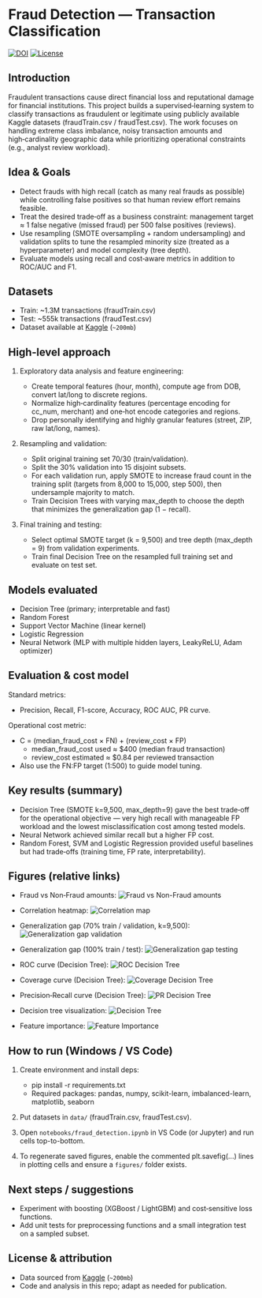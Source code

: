 # Fraud Detection — Transaction Classification
[![DOI](https://img.shields.io/badge/DOI-10.13140%2FRG.2.2.26133.23529-blue)](http://dx.doi.org/10.13140/RG.2.2.14500.59525) [![License](https://img.shields.io/badge/License-Check%20LICENSE-lightgrey)](#license) 

## Introduction

Fraudulent transactions cause direct financial loss and reputational damage for financial institutions. This project builds a supervised‑learning system to classify transactions as fraudulent or legitimate using publicly available Kaggle datasets (fraudTrain.csv / fraudTest.csv). The work focuses on handling extreme class imbalance, noisy transaction amounts and high‑cardinality geographic data while prioritizing operational constraints (e.g., analyst review workload).

## Idea & Goals

- Detect frauds with high recall (catch as many real frauds as possible) while controlling false positives so that human review effort remains feasible.
- Treat the desired trade‑off as a business constraint: management target ≈ 1 false negative (missed fraud) per 500 false positives (reviews).
- Use resampling (SMOTE oversampling + random undersampling) and validation splits to tune the resampled minority size (treated as a hyperparameter) and model complexity (tree depth).
- Evaluate models using recall and cost‑aware metrics in addition to ROC/AUC and F1.

## Datasets

- Train: ~1.3M transactions (fraudTrain.csv)
- Test: ~555k transactions (fraudTest.csv)
- Dataset available at [Kaggle](https://www.kaggle.com/datasets/kartik2112/fraud-detection/data) (`~200mb`)

## High‑level approach

1. Exploratory data analysis and feature engineering:
   - Create temporal features (hour, month), compute age from DOB, convert lat/long to discrete regions.
   - Normalize high‑cardinality features (percentage encoding for cc_num, merchant) and one‑hot encode categories and regions.
   - Drop personally identifying and highly granular features (street, ZIP, raw lat/long, names).

2. Resampling and validation:
   - Split original training set 70/30 (train/validation).
   - Split the 30% validation into 15 disjoint subsets.
   - For each validation run, apply SMOTE to increase fraud count in the training split (targets from 8,000 to 15,000, step 500), then undersample majority to match.
   - Train Decision Trees with varying max_depth to choose the depth that minimizes the generalization gap (1 − recall).

3. Final training and testing:
   - Select optimal SMOTE target (k = 9,500) and tree depth (max_depth = 9) from validation experiments.
   - Train final Decision Tree on the resampled full training set and evaluate on test set.

## Models evaluated

- Decision Tree (primary; interpretable and fast)
- Random Forest
- Support Vector Machine (linear kernel)
- Logistic Regression
- Neural Network (MLP with multiple hidden layers, LeakyReLU, Adam optimizer)

## Evaluation & cost model

Standard metrics:
- Precision, Recall, F1-score, Accuracy, ROC AUC, PR curve.

Operational cost metric:
- C = (median_fraud_cost × FN) + (review_cost × FP)
  - median_fraud_cost used ≈ \$400 (median fraud transaction)
  - review_cost estimated ≈ \$0.84 per reviewed transaction
- Also use the FN:FP target (1:500) to guide model tuning.

## Key results (summary)

- Decision Tree (SMOTE k=9,500, max_depth=9) gave the best trade‑off for the operational objective — very high recall with manageable FP workload and the lowest misclassification cost among tested models.
- Neural Network achieved similar recall but a higher FP cost.
- Random Forest, SVM and Logistic Regression provided useful baselines but had trade‑offs (training time, FP rate, interpretability).

## Figures (relative links)

- Fraud vs Non‑Fraud amounts:
  ![Fraud vs Non-Fraud amounts](./figures/comparingFraudNonFraudAmount.png)

- Correlation heatmap:
  ![Correlation map](./figures/correlationMap.png)

- Generalization gap (70% train / validation, k=9,500):
  ![Generalization gap validation](./figures/generalizationGapValidation.png)

- Generalization gap (100% train / test):
  ![Generalization gap testing](./figures/generalizationGapTesting.png)

- ROC curve (Decision Tree):
  ![ROC Decision Tree](./figures/ROCdecision_tree.png)

- Coverage curve (Decision Tree):
  ![Coverage Decision Tree](./figures/CoverageDecisionTree.png)

- Precision‑Recall curve (Decision Tree):
  ![PR Decision Tree](./figures/PRdecision_tree.png)

- Decision tree visualization:
  ![Decision Tree](./figures/decision_treeTesting.png)

- Feature importance:
  ![Feature Importance](./figures/featureImportance.png)

## How to run (Windows / VS Code)

1. Create environment and install deps:
   - pip install -r requirements.txt
   - Required packages: pandas, numpy, scikit-learn, imbalanced-learn, matplotlib, seaborn

2. Put datasets in `data/` (fraudTrain.csv, fraudTest.csv).

3. Open `notebooks/fraud_detection.ipynb` in VS Code (or Jupyter) and run cells top-to-bottom.

4. To regenerate saved figures, enable the commented plt.savefig(...) lines in plotting cells and ensure a `figures/` folder exists.

## Next steps / suggestions

- Experiment with boosting (XGBoost / LightGBM) and cost‑sensitive loss functions.
- Add unit tests for preprocessing functions and a small integration test on a sampled subset.

## License & attribution

- Data sourced from [Kaggle](https://www.kaggle.com/datasets/kartik2112/fraud-detection/data) (`~200mb`)
- Code and analysis in this repo; adapt as needed for publication.
